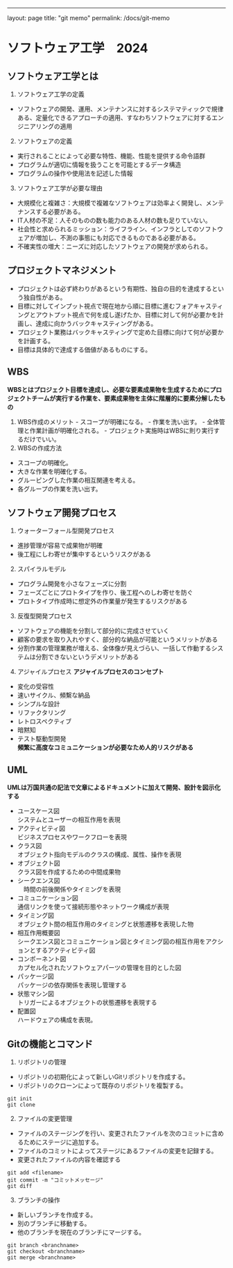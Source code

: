 ---
layout: page
title: "git memo"
permalink: /docs/git-memo

# ソフトウェア工学　2024  

## ソフトウェア工学とは
1. ソフトウェア工学の定義
  - ソフトウェアの開発、運用、メンテナンスに対するシステマティックで規律ある、定量化できるアプローチの適用、すなわちソフトウェアに対するエンジニアリングの適用
2. ソフトウェアの定義
  - 実行されることによって必要な特性、機能、性能を提供する命令語群
  - プログラムが適切に情報を扱うことを可能とするデータ構造
  - プログラムの操作や使用法を記述した情報
3. ソフトウェア工学が必要な理由
  - 大規模化と複雑さ：大規模で複雑なソフトウェアは効率よく開発し、メンテナンスする必要がある。
  - IT人材の不足：人そのものの数も能力のある人材の数も足りていない。
  - 社会性と求められるミッション：ライフライン、インフラとしてのソフトウェアが増加し、不測の事態にも対応できるものである必要がある。
  - 不確実性の増大：ニーズに対応したソフトウェアの開発が求められる。

## プロジェクトマネジメント
  - プロジェクトは必ず終わりがあるという有期性、独自の目的を達成するという独自性がある。
  - 目標に対してインプット視点で現在地から順に目標に進むフォアキャスティングとアウトプット視点で何を成し遂げたか、目標に対して何が必要かを計画し、達成に向かうバックキャスティングがある。
  - プロジェクト業務はバックキャスティングで定めた目標に向けて何が必要かを計画する。
  - 目標は具体的で達成する価値があるものにする。

## WBS
**WBSとはプロジェクト目標を達成し、必要な要素成果物を生成するためにプロジェクトチームが実行する作業を、要素成果物を主体に階層的に要素分解したもの**
  1. WBS作成のメリット
    - スコープが明確になる。
    - 作業を洗い出す。
    - 全体管理と作業計画が明確化される。
    - プロジェクト実施時はWBSに則り実行するだけでいい。
  2. WBSの作成方法
   - スコープの明確化。
   - 大きな作業を明確化する。
   - グルーピングした作業の相互関連を考える。
   - 各グループの作業を洗い出す。

## ソフトウェア開発プロセス
1. ウォーターフォール型開発プロセス
  - 進捗管理が容易で成果物が明確
  - 後工程にしわ寄せが集中するというリスクがある
2. スパイラルモデル
  - プログラム開発を小さなフェーズに分割
  - フェーズごとにプロトタイプを作り、後工程へのしわ寄せを防ぐ
  - プロトタイプ作成時に想定外の作業量が発生するリスクがある
3. 反復型開発プロセス
  - ソフトウェアの機能を分割して部分的に完成させていく
  - 顧客の要求を取り入れやすく、部分的な納品が可能というメリットがある
  - 分割作業の管理業務が増える、全体像が見えづらい、一括して作動するシステムは分割できないというデメリットがある
4. アジャイルプロセス
**アジャイルプロセスのコンセプト**
  - 変化の受容性
  - 速いサイクル、頻繫な納品
  - シンプルな設計
  - リファクタリング
  - レトロスペクティブ
  - 暗黙知
  - テスト駆動型開発  
**頻繁に高度なコミュニケーションが必要なため人的リスクがある**
## UML
**UMLは万国共通の記法で文章によるドキュメントに加えて開発、設計を図示化する**
  - ユースケース図  
    システムとユーザーの相互作用を表現
  - アクティビティ図  
    ビジネスプロセスやワークフローを表現
  - クラス図  
    オブジェクト指向モデルのクラスの構成、属性、操作を表現
  - オブジェクト図  
    クラス図を作成するための中間成果物
  - シークエンス図  
   　時間の前後関係やタイミングを表現
  - コミュニケーション図  
    通信リンクを使って接続形態やネットワーク構成が表現
  - タイミング図  
    オブジェクト間の相互作用のタイミングと状態遷移を表現した物
  - 相互作用概要図  
    シークエンス図とコミュニケーション図とタイミング図の相互作用をアクションとするアクティビティ図
  - コンポーネント図  
    カプセル化されたソフトウェアパーツの管理を目的とした図
  - パッケージ図  
    パッケージの依存関係を表現し管理する
  - 状態マシン図  
    トリガーによるオブジェクトの状態遷移を表現する
  - 配置図  
    ハードウェアの構成を表現。

## Gitの機能とコマンド
1. リポジトリの管理  
  - リポジトリの初期化によって新しいGitリポジトリを作成する。
  - リポジトリのクローンによって既存のリポジトリを複製する。
  ```
  git init  
  git clone 
  ```
2. ファイルの変更管理
  - ファイルのステージングを行い、変更されたファイルを次のコミットに含めるためにステージに追加する。
  - ファイルのコミットによってステージにあるファイルの変更を記録する。
  - 変更されたファイルの内容を確認する
  ```
  git add <filename>
  git commit -m "コミットメッセージ"
  git diff
  ```
3. ブランチの操作
  - 新しいブランチを作成する。
  - 別のブランチに移動する。
  - 他のブランチを現在のブランチにマージする。
  ```
  git branch <branchname>
  git checkout <branchname>
  git merge <branchname>
  ```